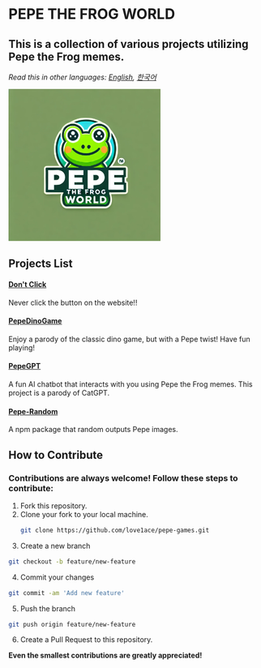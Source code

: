 # PEPE THE FROG WORLD

## This is a collection of various projects utilizing Pepe the Frog memes.

_Read this in other languages: [English](README.md), [한국어](README.ko.md)_

<img src="pepe_img/img_5108/pepe5108.png" alt="Example Image" width="300" />

## Projects List

#### [Don't Click](https://love1ace.github.io/pepe-world/projects/dontclick/index.html)
Never click the button on the website!!

#### [PepeDinoGame](https://love1ace.github.io/pepe-world/projects/pepedinogame/dino.html)
Enjoy a parody of the classic dino game, but with a Pepe twist! Have fun playing!

#### [PepeGPT](https://love1ace.github.io/pepe-world/projects/pepegpt/index.html)
A fun AI chatbot that interacts with you using Pepe the Frog memes. This project is a parody of CatGPT.

#### [Pepe-Random](https://github.com/love1ace/npm-random-pepes)
A npm package that random outputs Pepe images.

## How to Contribute

### Contributions are always welcome! Follow these steps to contribute:

1. Fork this repository.
2. Clone your fork to your local machine.
   ```bash
   git clone https://github.com/love1ace/pepe-games.git
   ```
3.	Create a new branch
   ```bash
 git checkout -b feature/new-feature
```

4.	Commit your changes
   ```bash
  git commit -am 'Add new feature'
```

5.	Push the branch
   ```bash
 git push origin feature/new-feature
```

6.	Create a Pull Request to this repository.


**Even the smallest contributions are greatly appreciated!**


